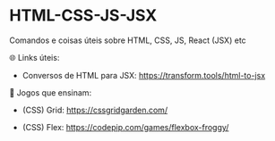 # HTML-CSS-JS-JSX
Comandos e coisas úteis sobre HTML, CSS, JS, React (JSX) etc

🌐 Links úteis: 

- Conversos de HTML para JSX: https://transform.tools/html-to-jsx


👾 Jogos que ensinam: 


- (CSS) Grid: https://cssgridgarden.com/

- (CSS) Flex: https://codepip.com/games/flexbox-froggy/
